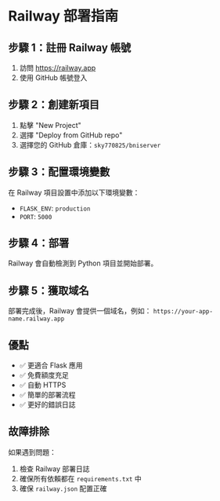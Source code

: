 # Railway 部署指南

## 步驟 1：註冊 Railway 帳號
1. 訪問 https://railway.app
2. 使用 GitHub 帳號登入

## 步驟 2：創建新項目
1. 點擊 "New Project"
2. 選擇 "Deploy from GitHub repo"
3. 選擇您的 GitHub 倉庫：`sky770825/bniserver`

## 步驟 3：配置環境變數
在 Railway 項目設置中添加以下環境變數：
- `FLASK_ENV`: `production`
- `PORT`: `5000`

## 步驟 4：部署
Railway 會自動檢測到 Python 項目並開始部署。

## 步驟 5：獲取域名
部署完成後，Railway 會提供一個域名，例如：
`https://your-app-name.railway.app`

## 優點
- ✅ 更適合 Flask 應用
- ✅ 免費額度充足
- ✅ 自動 HTTPS
- ✅ 簡單的部署流程
- ✅ 更好的錯誤日誌

## 故障排除
如果遇到問題：
1. 檢查 Railway 部署日誌
2. 確保所有依賴都在 `requirements.txt` 中
3. 確保 `railway.json` 配置正確 